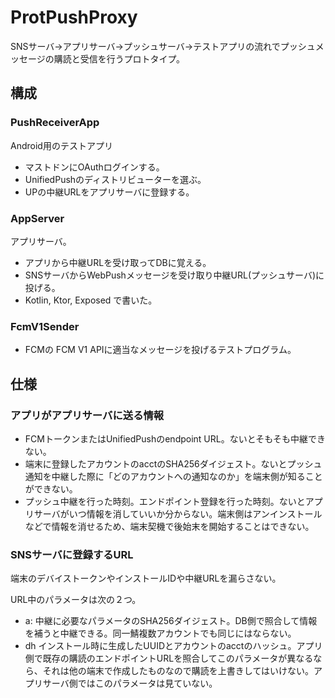# ProtPushProxy

SNSサーバ→アプリサーバ→プッシュサーバ→テストアプリの流れでプッシュメッセージの購読と受信を行うプロトタイプ。

## 構成

### PushReceiverApp
Android用のテストアプリ
- マストドンにOAuthログインする。
- UnifiedPushのディストリビューターを選ぶ。
- UPの中継URLをアプリサーバに登録する。

### AppServer
アプリサーバ。
- アプリから中継URLを受け取ってDBに覚える。
- SNSサーバからWebPushメッセージを受け取り中継URL(プッシュサーバ)に投げる。
- Kotlin, Ktor, Exposed で書いた。

### FcmV1Sender
- FCMの FCM V1 APIに適当なメッセージを投げるテストプログラム。

## 仕様

### アプリがアプリサーバに送る情報
- FCMトークンまたはUnifiedPushのendpoint URL。ないとそもそも中継できない。
- 端末に登録したアカウントのacctのSHA256ダイジェスト。ないとプッシュ通知を中継した際に「どのアカウントへの通知なのか」を端末側が知ることができない。
- プッシュ中継を行った時刻。エンドポイント登録を行った時刻。ないとアプリサーバがいつ情報を消していいか分からない。端末側はアンインストールなどで情報を消せるため、端末契機で後始末を開始することはできない。


### SNSサーバに登録するURL
端末のデバイストークンやインストールIDや中継URLを漏らさない。

URL中のパラメータは次の２つ。
- a: 中継に必要なパラメータのSHA256ダイジェスト。DB側で照合して情報を補うと中継できる。同一鯖複数アカウントでも同じにはならない。
- dh インストール時に生成したUUIDとアカウントのacctのハッシュ。アプリ側で既存の購読のエンドポイントURLを照合してこのパラメータが異なるなら、それは他の端末で作成したものなので購読を上書きしてはいけない。アプリサーバ側ではこのパラメータは見ていない。

